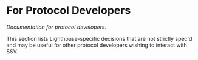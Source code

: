 # For Protocol Developers

_Documentation for protocol developers._

This section lists Lighthouse-specific decisions that are not strictly spec'd and may be useful for
other protocol developers wishing to interact with SSV.
